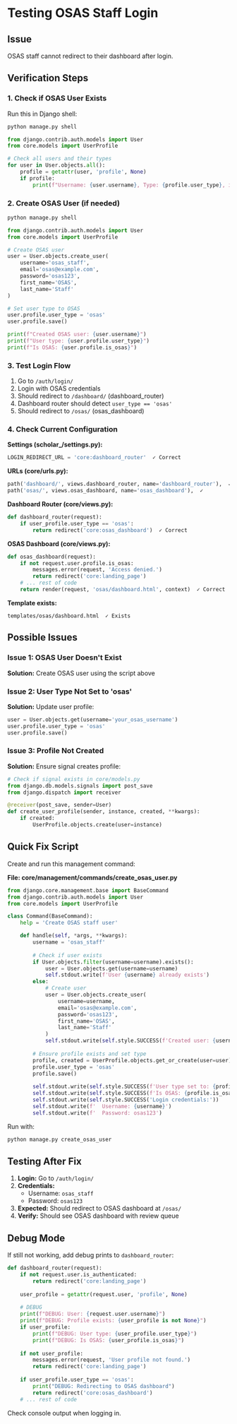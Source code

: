 # Testing OSAS Staff Login

## Issue
OSAS staff cannot redirect to their dashboard after login.

## Verification Steps

### 1. Check if OSAS User Exists
Run this in Django shell:
```python
python manage.py shell

from django.contrib.auth.models import User
from core.models import UserProfile

# Check all users and their types
for user in User.objects.all():
    profile = getattr(user, 'profile', None)
    if profile:
        print(f"Username: {user.username}, Type: {profile.user_type}, is_osas: {profile.is_osas}")
```

### 2. Create OSAS User (if needed)
```python
python manage.py shell

from django.contrib.auth.models import User
from core.models import UserProfile

# Create OSAS user
user = User.objects.create_user(
    username='osas_staff',
    email='osas@example.com',
    password='osas123',
    first_name='OSAS',
    last_name='Staff'
)

# Set user type to OSAS
user.profile.user_type = 'osas'
user.profile.save()

print(f"Created OSAS user: {user.username}")
print(f"User type: {user.profile.user_type}")
print(f"Is OSAS: {user.profile.is_osas}")
```

### 3. Test Login Flow
1. Go to `/auth/login/`
2. Login with OSAS credentials
3. Should redirect to `/dashboard/` (dashboard_router)
4. Dashboard router should detect `user_type == 'osas'`
5. Should redirect to `/osas/` (osas_dashboard)

### 4. Check Current Configuration

**Settings (scholar_/settings.py):**
```python
LOGIN_REDIRECT_URL = 'core:dashboard_router'  ✓ Correct
```

**URLs (core/urls.py):**
```python
path('dashboard/', views.dashboard_router, name='dashboard_router'),  ✓
path('osas/', views.osas_dashboard, name='osas_dashboard'),  ✓
```

**Dashboard Router (core/views.py):**
```python
def dashboard_router(request):
    if user_profile.user_type == 'osas':
        return redirect('core:osas_dashboard')  ✓ Correct
```

**OSAS Dashboard (core/views.py):**
```python
def osas_dashboard(request):
    if not request.user.profile.is_osas:
        messages.error(request, 'Access denied.')
        return redirect('core:landing_page')
    # ... rest of code
    return render(request, 'osas/dashboard.html', context)  ✓ Correct
```

**Template exists:**
```
templates/osas/dashboard.html  ✓ Exists
```

## Possible Issues

### Issue 1: OSAS User Doesn't Exist
**Solution:** Create OSAS user using the script above

### Issue 2: User Type Not Set to 'osas'
**Solution:** Update user profile:
```python
user = User.objects.get(username='your_osas_username')
user.profile.user_type = 'osas'
user.profile.save()
```

### Issue 3: Profile Not Created
**Solution:** Ensure signal creates profile:
```python
# Check if signal exists in core/models.py
from django.db.models.signals import post_save
from django.dispatch import receiver

@receiver(post_save, sender=User)
def create_user_profile(sender, instance, created, **kwargs):
    if created:
        UserProfile.objects.create(user=instance)
```

## Quick Fix Script

Create and run this management command:

**File: core/management/commands/create_osas_user.py**
```python
from django.core.management.base import BaseCommand
from django.contrib.auth.models import User
from core.models import UserProfile

class Command(BaseCommand):
    help = 'Create OSAS staff user'

    def handle(self, *args, **kwargs):
        username = 'osas_staff'
        
        # Check if user exists
        if User.objects.filter(username=username).exists():
            user = User.objects.get(username=username)
            self.stdout.write(f'User {username} already exists')
        else:
            # Create user
            user = User.objects.create_user(
                username=username,
                email='osas@example.com',
                password='osas123',
                first_name='OSAS',
                last_name='Staff'
            )
            self.stdout.write(self.style.SUCCESS(f'Created user: {username}'))
        
        # Ensure profile exists and set type
        profile, created = UserProfile.objects.get_or_create(user=user)
        profile.user_type = 'osas'
        profile.save()
        
        self.stdout.write(self.style.SUCCESS(f'User type set to: {profile.user_type}'))
        self.stdout.write(self.style.SUCCESS(f'Is OSAS: {profile.is_osas}'))
        self.stdout.write(self.style.SUCCESS('Login credentials:'))
        self.stdout.write(f'  Username: {username}')
        self.stdout.write(f'  Password: osas123')
```

Run with:
```bash
python manage.py create_osas_user
```

## Testing After Fix

1. **Login:** Go to `/auth/login/`
2. **Credentials:** 
   - Username: `osas_staff`
   - Password: `osas123`
3. **Expected:** Should redirect to OSAS dashboard at `/osas/`
4. **Verify:** Should see OSAS dashboard with review queue

## Debug Mode

If still not working, add debug prints to `dashboard_router`:

```python
def dashboard_router(request):
    if not request.user.is_authenticated:
        return redirect('core:landing_page')
    
    user_profile = getattr(request.user, 'profile', None)
    
    # DEBUG
    print(f"DEBUG: User: {request.user.username}")
    print(f"DEBUG: Profile exists: {user_profile is not None}")
    if user_profile:
        print(f"DEBUG: User type: {user_profile.user_type}")
        print(f"DEBUG: Is OSAS: {user_profile.is_osas}")
    
    if not user_profile:
        messages.error(request, 'User profile not found.')
        return redirect('core:landing_page')
    
    if user_profile.user_type == 'osas':
        print("DEBUG: Redirecting to OSAS dashboard")
        return redirect('core:osas_dashboard')
    # ... rest of code
```

Check console output when logging in.
